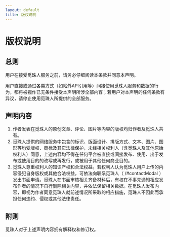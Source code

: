 ```yaml
---
layout: default
title: 版权说明
---
```


# 版权说明

## 总则

用户在接受觅珠人服务之前，请务必仔细阅读本条款并同意本声明。

用户直接或通过各类方式（如站外API引用等）间接使用觅珠人服务和数据的行为，都将被视作已无条件接受本声明所涉全部内容；若用户对本声明的任何条款有异议，请停止使用觅珠人所提供的全部服务。

## 声明内容

1. 作者发表在觅珠人的原创文章、评论、图片等内容的版权均归作者及觅珠人共有。
2. 觅珠人提供的网络服务中包含的标识、版面设计、排版方式、文本、图片、图形等均受版权、商标及其它法律保护，未经相关权利人（含觅珠人及其他原始权利人）同意，上述内容均不得在任何平台被直接或间接发布、使用、出于发布或使用目的的改写或再发行，或被用于其他任何商业目的。
3. 觅珠人尊重权利人的知识产权和合法权益。若权利人认为觅珠人用户上传的内容侵犯自身版权或其他合法权益，可依法向联系觅珠人（ /#contactModal ）发出书面申请。觅珠人在书面审核相关齐备材料后，有权在不事先通知相应发布作者的情况下自行删除相关内容，并依法保留相关数据。在觅珠人发布内容，即视为作者同意觅珠人就前述情况所采取的相应措施，觅珠人不因此而承担任何违约、侵权或其他法律责任。

## 附则

觅珠人对于上述声明内容拥有解释权和修订权。
